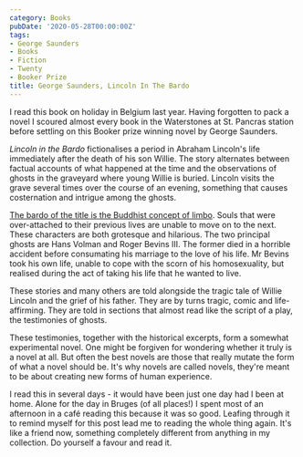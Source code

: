 ```yaml
---
category: Books
pubDate: '2020-05-28T00:00:00Z'
tags:
- George Saunders
- Books
- Fiction
- Twenty
- Booker Prize
title: George Saunders, Lincoln In The Bardo
---
```

I read this book on holiday in Belgium last year. Having forgotten to pack a novel I scoured almost every book in the Waterstones at St. Pancras station before settling on this Booker prize winning novel by George Saunders.

_Lincoln in the Bardo_ fictionalises a period in Abraham Lincoln's life immediately after the death of his son Willie. The story alternates between factual accounts of what happened at the time and the observations of ghosts in the graveyard where young Willie is buried. Lincoln visits the grave several times over the course of an evening, something that causes costernation and intrigue among the ghosts.

[The bardo of the title is the Buddhist concept of limbo](https://en.wikipedia.org/wiki/Bardo). Souls that were over-attached to their previous lives are unable to move on to the next. These characters are both grotesque and hilarious. The two principal ghosts are Hans Volman and Roger Bevins III. The former died in a horrible accident before consumating his marriage to the love of his life. Mr Bevins took his own life, unable to cope with the scorn of his homosexuality, but realised during the act of taking his life that he wanted to live.

These stories and many others are told alongside the tragic tale of Willie Lincoln and the grief of his father. They are by turns tragic, comic and life-affirming. They are told in sections that almost read like the script of a play, the testimonies of ghosts.

These testimonies, together with the historical excerpts, form a somewhat experimental novel. One might be forgiven for wondering whether it truly is a novel at all. But often the best novels are those that really mutate the form of what a novel should be. It's why novels are called novels, they're meant to be about creating new forms of human experience.

I read this in several days - it would have been just one day had I been at home. Alone for the day in Bruges (of all places!) I spent most of an afternoon in a café reading this because it was so good. Leafing through it to remind myself for this post lead me to reading the whole thing again. It's like a friend now, something completely different from anything in my collection. Do yourself a favour and read it.